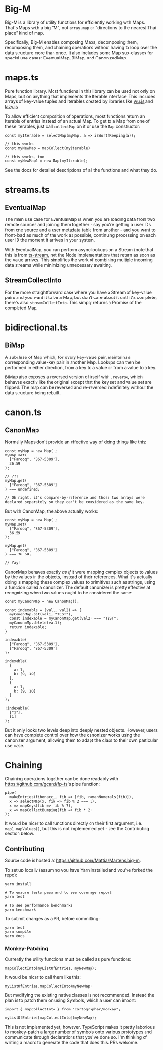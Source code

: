 # Big-M

Big-M is a library of utility functions for efficiently working with Maps. 
That's Maps with a big "M", not `array.map` or "directions to the nearest Thai place" kind of map.

Specifically, Big-M enables composing Maps, decomposing them, recomposing them, and chaining operations without having to loop over the data structure more than once.
It also includes some Map sub-classes for special use cases: EventualMap, BiMap, and CanonizedMap.

# maps.ts

Pure function library.
Most functions in this library can be used not only on Maps, but on anything that implements the Iterable interface.
This includes arrays of key-value tuples and Iterables created by libraries like [wu.js](https://fitzgen.github.io/wu.js/) and [lazy.js](http://danieltao.com/lazy.js/).

To allow efficient composition of operations, most functions return an Iterable of entries instead of an actual Map.
To get to a Map from one of these Iterables, just call `collectMap` on it or use the `Map` constructor:

```
const myIterable = selectMap(myMap, a => isWorthKeeping(a));

// this works
const myNewMap = mapCollect(myIterable);

// this works, too
const myNewMap2 = new Map(myIterable);
```

See the docs for detailed descriptions of all the functions and what they do.

# streams.ts

## EventualMap

The main use case for EventualMap is when you are loading data from two remote sources and joining them together - say you're getting a user IDs from one source and a user metadata table from another - and you want to front-load as much of the work as possible, continuing processing on each user ID the moment it arrives in your system.

With EventualMap, you can perform async lookups on a Stream (note that this is from [ts-stream](https://github.com/poelstra/ts-stream), not the Node implementation) that return as soon as the value arrives.
This simplifies the work of combining multiple incoming data streams while minimizing unnecessary awaiting.

## StreamCollectInto

For the more straightforward case where you have a Stream of key-value pairs and you want it to be a Map, but don't care about it until it's complete, there's also `streamCollectInto`.
This simply returns a Promise of the completed Map.

# bidirectional.ts

## BiMap

A subclass of Map which, for every key-value pair, maintains a corresponding value-key pair in another Map.
Lookups can then be performed in either direction, from a key to a value or from a value to a key.

BiMap also exposes a reversed version of itself with `.reverse`, which behaves exactly like the original except that the key set and value set are flipped.
The map can be reversed and re-reversed indefinitely without the data structure being rebuilt.

# canon.ts

## CanonMap

Normally Maps don't provide an effective way of doing things like this:

```
const myMap = new Map();
myMap.set(
  ["Farooq", "867-5309"],
  36.59
);

// ???
myMap.get(
  ["Farooq", "867-5309"]
) === undefined;

// Oh right, it's compare-by-reference and those two arrays were declared separately so they can't be considered as the same key.

```

But with CanonMap, the above actually works:

```
const myMap = new Map();
myMap.set(
  ["Farooq", "867-5309"],
  36.59
);

myMap.get(
  ["Farooq", "867-5309"]
) === 36.59;

// Yay!

```

CanonMap behaves exactly *as if* it were mapping complex objects to values by the values in the objects, instead of their references.
What it's actually doing is mapping these complex values to primitives such as strings, using a function called a canonizer.
The default canonizer is pretty effective at recognizing when two values ought to be considered the same:
```
const myCanonMap = new CanonMap();

const indexable = (val1, val2) => {
  myCanonMap.set(val1, "TEST");
  const indexable = myCanonMap.get(val2) === "TEST";
  myCanonmMp.delete(val1);
  return indexable;
}

indexable(
  ["Farooq", "867-5309"],
  ["Farooq", "867-5309"]
);

indexable(
  {
    a: 1,
    b: [9, 10]
  },
  {
    a: 1,
    b: [9, 10]
  }
);

!indexable(
  ["1"],
  [1]
);
```

But it only looks two levels deep into deeply nested objects.
However, users can have complete control over how the canonizer works using the canonizer argument, allowing them to adapt the class to their own particular use case.

# Chaining

Chaining operations together can be done readably with <https://github.com/gcanti/fp-ts>'s pipe function:

```
pipe(
  makeEntries(fibonacci, fib => [fib, romanNumerals(fib)]),
  x => selectMap(x, fib => fib % 2 === 1),
  x => mapKeys(fib => fib % 7),
  x => mapCollectBumping(fib => fib * 2)
);
```

It would be nicer to call functions directly on their first argument, i.e. `map1.mapValues()`, but this is not implemented yet - see the Contributing section below.

## [Contributing](https://github.com/MattiasMartens/big-m)

Source code is hosted at <https://github.com/MattiasMartens/big-m>.

To set up locally (assuming you have Yarn installed and you've forked the repo):
```
yarn install

# To ensure tests pass and to see coverage report
yarn test

# To see performance benchmarks
yarn benchmark
```

To submit changes as a PR, before committing:
```
yarn test
yarn compile
yarn docs
```

### Monkey-Patching

Currently the utility functions must be called as pure functions:

```
mapCollectInto(myListOfEntries, myNewMap);
```

It would be nicer to call them like this:
```
myListOfEntries.mapCollectInto(myNewMap)
```

But modifying the existing native classes is not recommended.
Instead the plan is to patch them on using Symbols, which a user can import:

```
import { mapCollectInto } from "cartographer/monkey";

myListOfEntries[mapCollectInto](myNewMap);
```

This is not implemented yet, however.
TypeScript makes it pretty laborious to monkey-patch a large number of symbols onto various prototypes and communicate through declarations that you've done so.
I'm thinking of writing a macro to generate the code that does this.
PRs welcome.